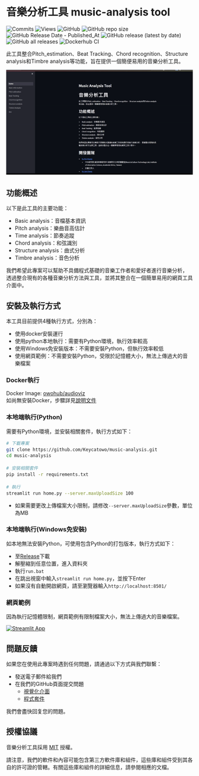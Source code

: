 # 音樂分析工具 music-analysis tool

![Commits](https://img.shields.io/github/commit-activity/m/Keycatowo/music-analysis) ![Views](https://hits.seeyoufarm.com/api/count/incr/badge.svg?url=https%3A%2F%2Fgithub.com%2FKeycatowo%2Fmusic-analysis&count_bg=%2379C83D&title_bg=%23555555&icon=&icon_color=%23E7E7E7&title=Views&edge_flat=false) ![GitHub](https://img.shields.io/github/license/Keycatowo/music-analysis?style=plastic) ![GitHub repo size](https://img.shields.io/github/repo-size/Keycatowo/music-analysis?style=plastic) ![GitHub Release Date - Published_At](https://img.shields.io/github/release-date/Keycatowo/music-analysis) ![GitHub release (latest by date)](https://img.shields.io/github/v/release/Keycatowo/music-analysis) ![GitHub all releases](https://img.shields.io/github/downloads/Keycatowo/music-analysis/total) ![Dockerhub CI](https://github.com/Keycatowo/music-analysis/actions/workflows/docker.yml/badge.svg)



此工具整合Pitch_estimation、Beat Tracking、Chord recognition、Structure analysis和Timbre analysis等功能，旨在提供一個簡便易用的音樂分析工具。


![](fig/demo.gif)

## 功能概述

以下是此工具的主要功能：

- Basic analysis：音檔基本資訊
- Pitch analysis：樂曲音高估計
- Time analysis：節奏追蹤
- Chord analysis：和弦識別
- Structure analysis：曲式分析
- Timbre analysis：音色分析

我們希望此專案可以幫助不具備程式基礎的音樂工作者和愛好者進行音樂分析，
透過整合現有的各種音樂分析方法與工具，並將其整合在一個簡單易用的網頁工具介面中。

## 安裝及執行方式
本工具目前提供4種執行方式，分別為：
+ 使用docker安裝運行
+ 使用python本地執行：需要有Python環境，執行效率較高
+ 使用Windows免安裝版本：不需要安裝Python，但執行效率較低
+ 使用網頁範例：不需要安裝Python，受限於記憶體大小，無法上傳過大的音樂檔案

### Docker執行
Docker Image: [owohub/audioviz](https://hub.docker.com/r/owohub/audioviz)  
如尚無安裝Docker，步驟詳見[說明文件](https://grace1287986s-organization.gitbook.io/audioviz-ui-v2/installation)

### 本地端執行(Python)
需要有Python環境，並安裝相關套件，執行方式如下：
```sh
# 下載專案
git clone https://github.com/Keycatowo/music-analysis.git
cd music-analysis

# 安裝相關套件
pip install -r requirements.txt

# 執行
streamlit run home.py --server.maxUploadSize 100
```
+ 如果需要更改上傳檔案大小限制，請修改`--server.maxUploadSize`參數，單位為MB

### 本地端執行(Windows免安裝)
如本地無法安裝Python，可使用包含Python的打包版本，執行方式如下：
+ 至[Release](https://github.com/Keycatowo/music-analysis/releases)下載
+ 解壓縮到任意位置，進入資料夾
+ 執行`run.bat`
+ 在跳出視窗中輸入`streamlit run home.py`，並按下Enter
+ 如果沒有自動開啟網頁，請至瀏覽器輸入`http://localhost:8501/`

### 網頁範例
因為執行記憶體限制，網頁範例有限制檔案大小，無法上傳過大的音樂檔案。

[![Streamlit App](https://static.streamlit.io/badges/streamlit_badge_black_white.svg)](https://nthu-music-tools.streamlit.app/)


## 問題反饋
如果您在使用此專案時遇到任何問題，請通過以下方式與我們聯繫：

- 發送電子郵件給我們
- 在我們的GitHub頁面提交問題
    - [視覺化介面](https://github.com/Keycatowo/music-analysis/issues)
    - [程式套件](https://github.com/TrangDuLam/NTHU_Music_AI_Tools)

我們會盡快回复您的問題。

## 授權協議

音樂分析工具採用 [MIT](https://opensource.org/license/mit/) 授權。

請注意，我們的軟件和內容可能包含第三方軟件庫和組件，這些庫和組件受到其各自的許可證的管轄。有關這些庫和組件的詳細信息，請參閱相應的文檔。







